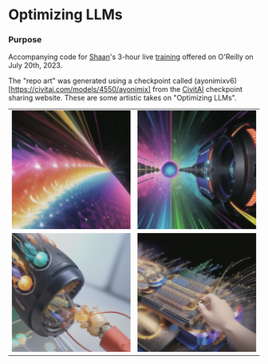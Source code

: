 # Optimizing LLMs

### Purpose

Accompanying code for [Shaan](https://hihello.me/p/36e30603-568b-481e-aad5-7001c0f42533)'s 3-hour live [training](https://www.oreilly.com/live-events/optimizing-large-language-models/0636920090981/0636920090980/#liveEventSchedule) offered on O'Reilly on July 20th, 2023. 

The "repo art" was generated using a checkpoint called (ayonimixv6)[https://civitai.com/models/4550/ayonimix] from the [CivitAI](https://civitai.com/) checkpoint sharing website. These are some artistic takes on "Optimizing LLMs".


|   |   |
|---|---|
| ![Image 1](https://github.com/shaankhosla/optimizingllms/blob/main/imgs/1.png) | ![Image 2](https://github.com/shaankhosla/optimizingllms/blob/main/imgs/2.png) |
| ![Image 3](https://github.com/shaankhosla/optimizingllms/blob/main/imgs/3.png) | ![Image 4](https://github.com/shaankhosla/optimizingllms/blob/main/imgs/4.png) |
